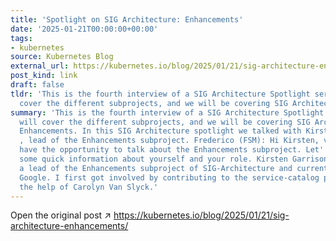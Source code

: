 ```yaml
---
title: 'Spotlight on SIG Architecture: Enhancements'
date: '2025-01-21T00:00:00+00:00'
tags:
- kubernetes
source: Kubernetes Blog
external_url: https://kubernetes.io/blog/2025/01/21/sig-architecture-enhancements/
post_kind: link
draft: false
tldr: 'This is the fourth interview of a SIG Architecture Spotlight series that will
  cover the different subprojects, and we will be covering SIG Architecture: Enhancements.'
summary: 'This is the fourth interview of a SIG Architecture Spotlight series that
  will cover the different subprojects, and we will be covering SIG Architecture:
  Enhancements. In this SIG Architecture spotlight we talked with Kirsten Garrison
  , lead of the Enhancements subproject. Frederico (FSM): Hi Kirsten, very happy to
  have the opportunity to talk about the Enhancements subproject. Let''s start with
  some quick information about yourself and your role. Kirsten Garrison (KG) : I’m
  a lead of the Enhancements subproject of SIG-Architecture and currently work at
  Google. I first got involved by contributing to the service-catalog project with
  the help of Carolyn Van Slyck.'
---
```

Open the original post ↗ https://kubernetes.io/blog/2025/01/21/sig-architecture-enhancements/
